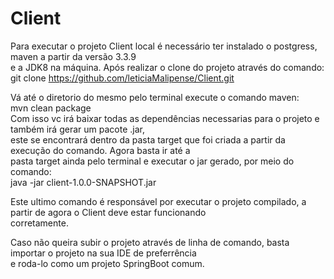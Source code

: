 # Client

Para executar o projeto Client local é necessário ter instalado o postgress, maven a partir da versão 3.3.9 <br/>
e a JDK8 na máquina. Após realizar o clone do projeto através do comando:<br/>
git clone https://github.com/leticiaMalipense/Client.git

Vá até o diretorio do mesmo pelo terminal execute o comando maven: <br/>
mvn clean package<br/>
Com isso vc irá baixar todas as dependências necessarias para o projeto e também irá gerar um pacote .jar,<br/>
este se encontrará dentro da pasta target que foi criada a partir da execução do comando. Agora basta ir até a<br/>
pasta target ainda pelo terminal e executar o jar gerado, por meio do comando:<br/>
java -jar client-1.0.0-SNAPSHOT.jar

Este ultimo comando é responsável por executar o projeto compilado, a partir de agora o Client deve estar funcionando<br/>
corretamente.

Caso não queira subir o projeto através de linha de comando, basta importar o projeto na sua IDE de preferrência<br/>
e roda-lo como um projeto SpringBoot comum.
